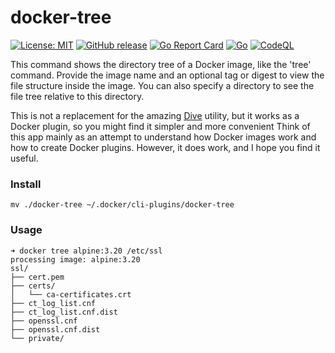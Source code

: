# docker-tree

[![License: MIT](https://img.shields.io/badge/License-MIT%202.0-blue.svg)](https://github.com/sergkondr/docker-tree/blob/main/LICENSE)
[![GitHub release](https://img.shields.io/github/release/sergkondr/docker-tree.svg)](https://github.com/sergkondr/docker-tree/releases/latest)
[![Go Report Card](https://goreportcard.com/badge/github.com/sergkondr/docker-tree)](https://goreportcard.com/report/github.com/sergkondr/docker-tree)
[![Go](https://github.com/sergkondr/docker-tree/actions/workflows/go.yml/badge.svg)](https://github.com/sergkondr/docker-tree/actions/workflows/go.yml)
[![CodeQL](https://github.com/sergkondr/docker-tree/actions/workflows/codeql.yml/badge.svg)](https://github.com/sergkondr/docker-tree/actions/workflows/codeql.yml)

This command shows the directory tree of a Docker image, like the 'tree' command.
Provide the image name and an optional tag or digest to view the file structure inside the image.
You can also specify a directory to see the file tree relative to this directory.

This is not a replacement for the amazing [Dive](https://github.com/wagoodman/dive) utility, but it works as a Docker
plugin, so you might find it simpler and more convenient
Think of this app mainly as an attempt to understand how Docker images work and how to create Docker plugins. However,
it does work, and I hope you find it useful.

### Install

```
mv ./docker-tree ~/.docker/cli-plugins/docker-tree
```

### Usage

```shell
➜ docker tree alpine:3.20 /etc/ssl
processing image: alpine:3.20
ssl/
├── cert.pem
├── certs/
│   └── ca-certificates.crt
├── ct_log_list.cnf
├── ct_log_list.cnf.dist
├── openssl.cnf
├── openssl.cnf.dist
└── private/
```
